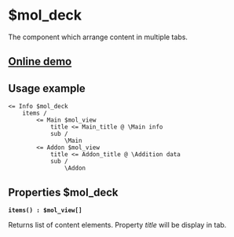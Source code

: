 # $mol_deck

The component which arrange content in multiple tabs.
 
## [Online demo](https://mol.js.org/app/demo/-/#demo=mol_deck)

## Usage example

```
<= Info $mol_deck
	items /
		<= Main $mol_view
			title <= Main_title @ \Main info
			sub /
				\Main
		<= Addon $mol_view
			title <= Addon_title @ \Addition data
			sub /
				\Addon
```

## Properties $mol_deck

**`items() : $mol_view[]`**

Returns list of content elements. Property *title* will be display in tab.
